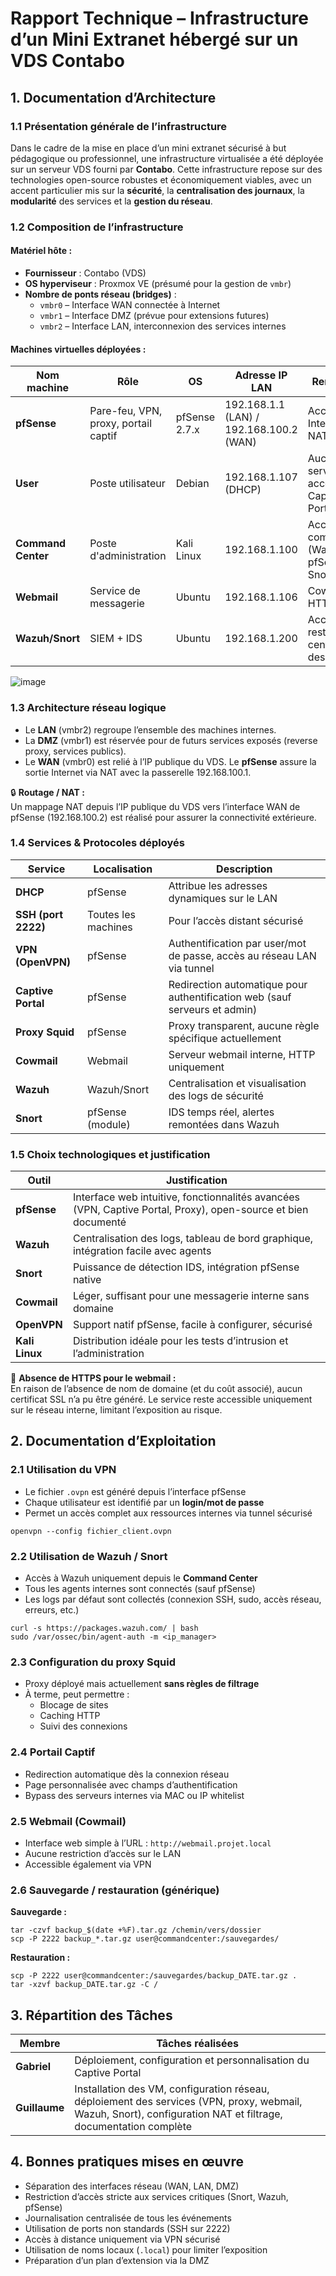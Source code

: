 
# Rapport Technique – Infrastructure d’un Mini Extranet hébergé sur un VDS Contabo

## 1. Documentation d’Architecture

### 1.1 Présentation générale de l’infrastructure

Dans le cadre de la mise en place d’un mini extranet sécurisé à but pédagogique ou professionnel, une infrastructure virtualisée a été déployée sur un serveur VDS fourni par **Contabo**. Cette infrastructure repose sur des technologies open-source robustes et économiquement viables, avec un accent particulier mis sur la **sécurité**, la **centralisation des journaux**, la **modularité** des services et la **gestion du réseau**.

### 1.2 Composition de l’infrastructure

#### Matériel hôte :
- **Fournisseur** : Contabo (VDS)
- **OS hyperviseur** : Proxmox VE (présumé pour la gestion de `vmbr`)
- **Nombre de ponts réseau (bridges)** :
  - `vmbr0` – Interface WAN connectée à Internet
  - `vmbr1` – Interface DMZ (prévue pour extensions futures)
  - `vmbr2` – Interface LAN, interconnexion des services internes

#### Machines virtuelles déployées :

| Nom machine        | Rôle                  | OS         | Adresse IP LAN           | Remarques                        |
|--------------------|------------------------|------------|---------------------------|----------------------------------|
| **pfSense**        | Pare-feu, VPN, proxy, portail captif | pfSense 2.7.x | 192.168.1.1 (LAN) / 192.168.100.2 (WAN) | Accès Internet via NAT |
| **User**           | Poste utilisateur      | Debian     | 192.168.1.107 (DHCP)      | Aucun service, accès via Captive Portal |
| **Command Center** | Poste d'administration | Kali Linux | 192.168.1.100             | Accès complet (Wazuh, pfSense, Snort) |
| **Webmail**        | Service de messagerie  | Ubuntu     | 192.168.1.106             | Cowmail en HTTP |
| **Wazuh/Snort**    | SIEM + IDS             | Ubuntu     | 192.168.1.200             | Accès restreint, centralisation des logs |

![image](https://github.com/user-attachments/assets/0c84778c-33a7-4f5b-903a-175abab30c9b)


### 1.3 Architecture réseau logique

- Le **LAN** (vmbr2) regroupe l’ensemble des machines internes.
- La **DMZ** (vmbr1) est réservée pour de futurs services exposés (reverse proxy, services publics).
- Le **WAN** (vmbr0) est relié à l’IP publique du VDS. Le **pfSense** assure la sortie Internet via NAT avec la passerelle 192.168.100.1.

🔒 **Routage / NAT :**  
Un mappage NAT depuis l’IP publique du VDS vers l’interface WAN de pfSense (192.168.100.2) est réalisé pour assurer la connectivité extérieure.

### 1.4 Services & Protocoles déployés

| Service             | Localisation       | Description |
|---------------------|--------------------|-------------|
| **DHCP**            | pfSense            | Attribue les adresses dynamiques sur le LAN |
| **SSH (port 2222)** | Toutes les machines| Pour l’accès distant sécurisé |
| **VPN (OpenVPN)**   | pfSense            | Authentification par user/mot de passe, accès au réseau LAN via tunnel |
| **Captive Portal**  | pfSense            | Redirection automatique pour authentification web (sauf serveurs et admin) |
| **Proxy Squid**     | pfSense            | Proxy transparent, aucune règle spécifique actuellement |
| **Cowmail**         | Webmail            | Serveur webmail interne, HTTP uniquement |
| **Wazuh**           | Wazuh/Snort        | Centralisation et visualisation des logs de sécurité |
| **Snort**           | pfSense (module)   | IDS temps réel, alertes remontées dans Wazuh |

### 1.5 Choix technologiques et justification

| Outil       | Justification |
|-------------|----------------|
| **pfSense** | Interface web intuitive, fonctionnalités avancées (VPN, Captive Portal, Proxy), open-source et bien documenté |
| **Wazuh**   | Centralisation des logs, tableau de bord graphique, intégration facile avec agents |
| **Snort**   | Puissance de détection IDS, intégration pfSense native |
| **Cowmail** | Léger, suffisant pour une messagerie interne sans domaine |
| **OpenVPN** | Support natif pfSense, facile à configurer, sécurisé |
| **Kali Linux** | Distribution idéale pour les tests d’intrusion et l’administration |

📝 **Absence de HTTPS pour le webmail :**  
En raison de l’absence de nom de domaine (et du coût associé), aucun certificat SSL n’a pu être généré. Le service reste accessible uniquement sur le réseau interne, limitant l’exposition au risque.

## 2. Documentation d’Exploitation

### 2.1 Utilisation du VPN

- Le fichier `.ovpn` est généré depuis l’interface pfSense
- Chaque utilisateur est identifié par un **login/mot de passe**
- Permet un accès complet aux ressources internes via tunnel sécurisé

```
openvpn --config fichier_client.ovpn
```

### 2.2 Utilisation de Wazuh / Snort

- Accès à Wazuh uniquement depuis le **Command Center**
- Tous les agents internes sont connectés (sauf pfSense)
- Les logs par défaut sont collectés (connexion SSH, sudo, accès réseau, erreurs, etc.)

```
curl -s https://packages.wazuh.com/ | bash
sudo /var/ossec/bin/agent-auth -m <ip_manager>
```

### 2.3 Configuration du proxy Squid

- Proxy déployé mais actuellement **sans règles de filtrage**
- À terme, peut permettre :
  - Blocage de sites
  - Caching HTTP
  - Suivi des connexions

### 2.4 Portail Captif

- Redirection automatique dès la connexion réseau
- Page personnalisée avec champs d’authentification
- Bypass des serveurs internes via MAC ou IP whitelist

### 2.5 Webmail (Cowmail)

- Interface web simple à l’URL : `http://webmail.projet.local`
- Aucune restriction d’accès sur le LAN
- Accessible également via VPN

### 2.6 Sauvegarde / restauration (générique)

**Sauvegarde :**
```
tar -czvf backup_$(date +%F).tar.gz /chemin/vers/dossier
scp -P 2222 backup_*.tar.gz user@commandcenter:/sauvegardes/
```

**Restauration :**
```
scp -P 2222 user@commandcenter:/sauvegardes/backup_DATE.tar.gz .
tar -xzvf backup_DATE.tar.gz -C /
```

## 3. Répartition des Tâches

| Membre     | Tâches réalisées |
|------------|------------------|
| **Gabriel** | Déploiement, configuration et personnalisation du Captive Portal |
| **Guillaume** | Installation des VM, configuration réseau, déploiement des services (VPN, proxy, webmail, Wazuh, Snort), configuration NAT et filtrage, documentation complète |

## 4. Bonnes pratiques mises en œuvre

- Séparation des interfaces réseau (WAN, LAN, DMZ)
- Restriction d’accès stricte aux services critiques (Snort, Wazuh, pfSense)
- Journalisation centralisée de tous les événements
- Utilisation de ports non standards (SSH sur 2222)
- Accès à distance uniquement via VPN sécurisé
- Utilisation de noms locaux (`.local`) pour limiter l’exposition
- Préparation d’un plan d’extension via la DMZ

